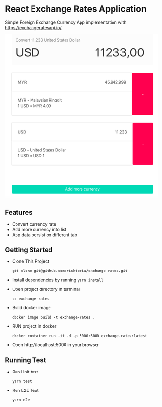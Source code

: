 
# React Exchange Rates Application

Simple Foreign Exchange Currency App implementation with https://exchangeratesapi.io/

![App Screenshot](./screen.png)

## Features
* Convert currency rate
* Add more currency into list
* App data persist on different tab
  
## Getting Started

* Clone This Project
  ```
  git clone git@github.com:riskteria/exchange-rates.git
  ```

* Install dependencies by running `yarn install`

* Open project directory in terminal
  ```
  cd exchange-rates
  ```

* Build docker image
  ```
  docker image build -t exchange-rates .
  ```

* RUN project in docker
  ```
  docker container run -it -d -p 5000:5000 exchange-rates:latest
  ```

* Open http://localhost:5000 in your browser

## Running Test
* Run Unit test
  ```
  yarn test
  ```
* Run E2E Test
  ```
  yarn e2e
  ```
